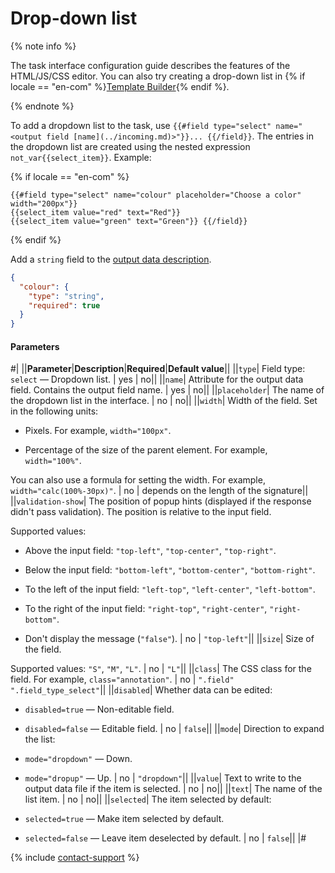 # Drop-down list

{% note info %}

The task interface configuration guide describes the features of the HTML/JS/CSS editor. You can also try creating a drop-down list in {% if locale == "en-com" %}[Template Builder](../../../template-builder/reference/field.select.md){% endif %}.

{% endnote %}

To add a dropdown list to the task, use `{{#field type="select" name="<output field [name](../incoming.md)>"}}... {{/field}}`. The entries in the dropdown list are created using the nested expression ``not_var{{select_item}}``. Example:

{% if locale == "en-com" %}

```plaintext
{{#field type="select" name="colour" placeholder="Choose a color" width="200px"}}
{{select_item value="red" text="Red"}}
{{select_item value="green" text="Green"}} {{/field}}
```

{% endif %}

Add a `string` field to the [output data description](../../../glossary.md#input-output-data).

```json
{
  "colour": {
    "type": "string",
    "required": true
  }
}
```

#### Parameters

#|
||**Parameter**|**Description**|**Required**|**Default value**||
||`type`| Field type: `select` — Dropdown list. | yes | no||
||`name`| Attribute for the output data field. Contains the output field name. | yes | no||
||`placeholder`| The name of the dropdown list in the interface. | no | no||
||`width`| Width of the field. Set in the following units:

- Pixels. For example, `width="100px"`.

- Percentage of the size of the parent element. For example, `width="100%"`.

You can also use a formula for setting the width. For example, `width="calc(100%-30px)"`. | no | depends on the length of the signature||
||`validation-show`| The position of popup hints (displayed if the response didn't pass validation). The position is relative to the input field.

Supported values:

- Above the input field: `"top-left"`, `"top-center"`, `"top-right"`.

- Below the input field: `"bottom-left"`, `"bottom-center"`, `"bottom-right"`.

- To the left of the input field: `"left-top"`, `"left-center"`, `"left-bottom"`.

- To the right of the input field: `"right-top"`, `"right-center"`, `"right-bottom"`.

- Don't display the message (`"false"`). | no | `"top-left"`||
||`size`| Size of the field.

Supported values: `"S"`, `"M"`, `"L"`. | no | `"L"`||
||`class`| The CSS class for the field. For example, `class="annotation"`. | no | `".field" ".field_type_select"`||
||`disabled`| Whether data can be edited:

- `disabled=true` — Non-editable field.

- `disabled=false` — Editable field. | no | `false`||
||`mode`| Direction to expand the list:

- `mode="dropdown"` — Down.

- `mode="dropup"` — Up. | no | `"dropdown"`||
||`value`| Text to write to the output data file if the item is selected. | no | no||
||`text`| The name of the list item. | no | no||
||`selected`| The item selected by default:

- `selected=true` — Make item selected by default.

- `selected=false` — Leave item deselected by default. | no | `false`||
|#

{% include [contact-support](../../_includes/contact-support-help.md) %}